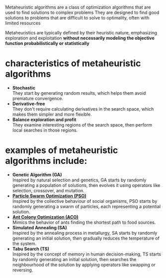 Metaheuristic algorithms are a class of optimization algorithms that are used to find solutions to complex problems
They are designed to find good solutions to problems that are difficult to solve to optimality, often with limited resources

Metaheuristics are typically defined by their heuristic nature, emphasizing exploration and exploitation <b>without necessarily modeling the objective function probabilistically or statistically</b>

# characteristics of metaheuristic algorithms
* <b>Stochastic </b> \
They start by generating random results, which helps them avoid premature convergence.
* <b>Derivative-free </b> \
They don't require calculating derivatives in the search space, which makes them simpler and more flexible.
* <b>Balance exploration and profit </b> \
They examine interesting regions of the search space, then perform local searches in those regions.

# examples of metaheuristic algorithms include: 
* <b>Genetic Algorithm (GA) </b> \
Inspired by natural selection and genetics, GA starts by randomly generating a population of solutions, then evolves it using operators like selection, crossover, and mutation.
* <b><a href="https://github.com/pankajr141/experiments/blob/master/Reasoning/optimization/metaheuristic%20algorithms/ch1%20-%20Particle%20swarm%20optimization.mdx" target="_blank">Particle Swarm Optimization (PSO)</a></b> \
Inspired by the collective behaviour of social organisms, PSO starts by randomly generating a swarm of particles, each representing a potential solution.
* <b><a href="https://github.com/pankajr141/experiments/blob/master/Reasoning/optimization/metaheuristic%20algorithms/ch2%20-%20Ant%20colony%20optimization.mdx" target="_blank">Ant Colony Optimization (ACO)</a></b>\
Mimics the behavior of ants finding the shortest path to food sources.
* <b>Simulated Annealing (SA) </b> \
Inspired by the annealing process in metallurgy, SA starts by randomly generating an initial solution, then gradually reduces the temperature of the system.
* <b>Tabu Search (TS) </b> \
Inspired by the concept of memory in human decision-making, TS starts by randomly generating an initial solution, then searches the neighbourhood of the solution by applying operators like swapping or reversing.

